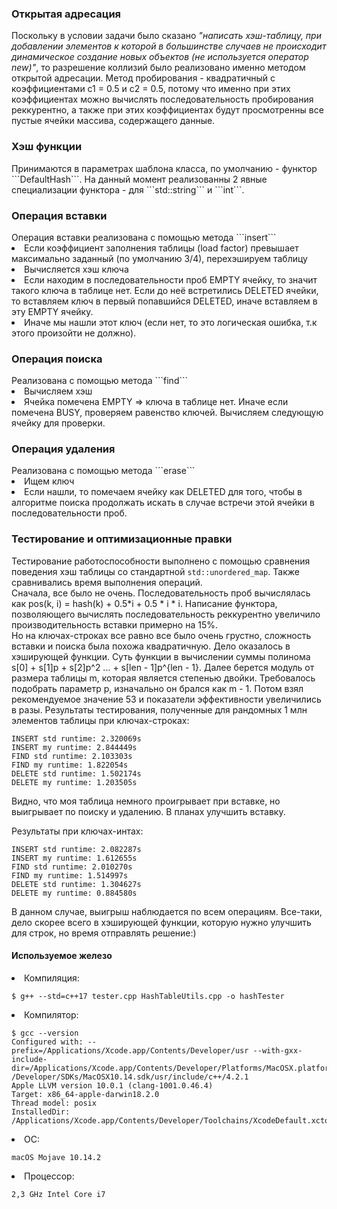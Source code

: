 <h3>Открытая адресация</h3>
Поскольку в условии задачи было сказано <i>"написать хэш-таблицу, при добавлении элементов к которой в большинстве случаев не происходит динамическое создание новых объектов (не используется оператор new)"</i>, то разрешение коллизий было реализовано именно методом открытой адресации. Метод пробирования - квадратичный с коэффициентами c1 = 0.5 и c2 = 0.5, потому что именно при этих коэффициентах можно вычислять последовательность пробирования реккурентно, а также при этих коэффициентах будут просмотренны все пустые ячейки массива, содержащего данные.

<h3>Хэш функции</h3>
Принимаются в параметрах шаблона класса, по умолчанию - функтор  ```DefaultHash<Key>```. На данный момент реализованны 2 явные специализации функтора - для ```std::string``` и ```int```.

<h3>Операция вставки</h3>
Операция вставки реализована с помощью метода ```insert```
<li> Если коэффициент заполнения таблицы (load factor) превышает максимально заданный (по умолчанию 3/4), перехэшируем таблицу </li>
<li> Вычисляется хэш ключа </li>
<li> Если находим в последовательности проб EMPTY ячейку, то значит такого ключа в таблице нет. Если до неё встретились DELETED ячейки, то вставляем ключ в первый попавшийся DELETED, иначе вставляем в эту EMPTY ячейку. 
<li> Иначе мы нашли этот ключ (если нет, то это логическая ошибка, т.к этого произойти не должно).

<h3>Операция поиска </h3>
Реализована с помощью метода ```find```
<li> Вычисляем хэш </li>
<li> Ячейка помечена EMPTY => ключа в таблице нет. Иначе если помечена BUSY, проверяем равенство ключей. Вычисляем следующую ячейку для проверки.</li>

<h3>Операция удаления</h3>
Реализована с помощью метода ```erase```
<li> Ищем ключ </li>
<li> Если нашли, то помечаем ячейку как DELETED для того, чтобы в алгоритме поиска продолжать искать в случае встречи этой ячейки в последовательности проб.</li>

<h3> Тестирование и оптимизационные правки </h3>

Тестирование работоспособности выполнено с помощью сравнения поведения хэш таблицы со стандартной ```std::unordered_map```. Также сравнивались время выполнения операций.<br>
Сначала, все было не очень. Последовательность проб вычислялась как pos(k, i) = hash(k) + 0.5*i + 0.5 * i * i. Написание функтора, позволяющего вычислять последовательность реккурентно увеличило производительность вставки примерно на 15%. <br>
Но на ключах-строках все равно все было очень грустно, сложность вставки и поиска была похожа квадратичную. Дело оказалось в хэширующей функции. Суть функции в вычислении суммы полинома s[0] + s[1]p + s[2]p^2 ... + s[len - 1]p^{len - 1}. Далее берется модуль от размера таблицы m, которая является степенью двойки. Требовалось подобрать параметр p, изначально он брался как m - 1. Потом взял рекомендуемое значение 53 и показатели эффективности увеличились в разы.
Результаты тестирования, полученные для рандомных 1 млн элементов таблицы при ключах-строках:
```
INSERT std runtime: 2.320069s
INSERT my runtime: 2.844449s
FIND std runtime: 2.103303s
FIND my runtime: 1.822054s
DELETE std runtime: 1.502174s
DELETE my runtime: 1.203505s
```
Видно, что моя таблица немного проигрывает при вставке, но выигрывает по поиску и удалению. В планах улучшить вставку.

Результаты при ключах-интах:
~~~
INSERT std runtime: 2.082287s
INSERT my runtime: 1.612655s
FIND std runtime: 2.010270s
FIND my runtime: 1.514997s
DELETE std runtime: 1.304627s
DELETE my runtime: 0.884580s
~~~

В данном случае, выигрыш наблюдается по всем операциям. Все-таки, дело скорее всего в хэширующей функции, которую нужно улучшить для строк, но время отправлять решение:)
<h4> Используемое железо </h4>
<li>Компиляция:<br>

```$ g++ --std=c++17 tester.cpp HashTableUtils.cpp -o hashTester```
</li>
<li>Компилятор:<br>

```
$ gcc --version                                
Configured with: --prefix=/Applications/Xcode.app/Contents/Developer/usr --with-gxx-include-dir=/Applications/Xcode.app/Contents/Developer/Platforms/MacOSX.platform
/Developer/SDKs/MacOSX10.14.sdk/usr/include/c++/4.2.1
Apple LLVM version 10.0.1 (clang-1001.0.46.4)
Target: x86_64-apple-darwin18.2.0
Thread model: posix
InstalledDir: /Applications/Xcode.app/Contents/Developer/Toolchains/XcodeDefault.xctoolchain/usr/bin
```

</li>

<li> ОС:

```
macOS Mojave 10.14.2
```

</li>

<li> Процессор: 

```
2,3 GHz Intel Core i7 
```

</li>
